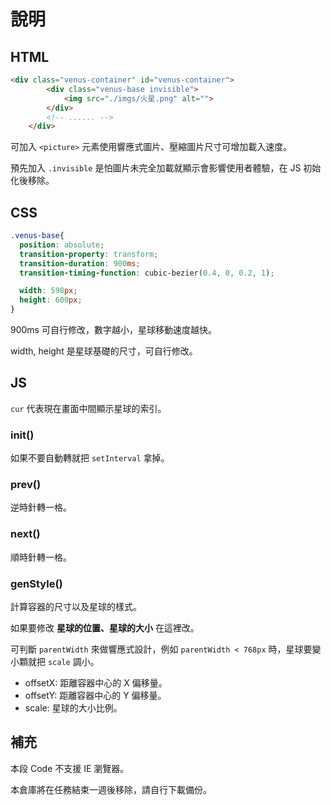 # 說明
## HTML
```html
<div class="venus-container" id="venus-container">
        <div class="venus-base invisible">
            <img src="./imgs/火星.png" alt="">
        </div>
        <!-- ...... -->
    </div>
```
可加入 `<picture>` 元素使用響應式圖片、壓縮圖片尺寸可增加載入速度。

預先加入 `.invisible` 是怕圖片未完全加載就顯示會影響使用者體驗，在 JS 初始化後移除。

## CSS

```css
.venus-base{
  position: absolute;
  transition-property: transform;
  transition-duration: 900ms;
  transition-timing-function: cubic-bezier(0.4, 0, 0.2, 1);

  width: 598px;
  height: 600px;
}
```
900ms 可自行修改，數字越小，星球移動速度越快。

width, height 是星球基礎的尺寸，可自行修改。

## JS
`cur` 代表現在畫面中間顯示星球的索引。

### init()
如果不要自動轉就把 `setInterval` 拿掉。

### prev()
逆時針轉一格。

### next()
順時針轉一格。

### genStyle()
計算容器的尺寸以及星球的樣式。

如果要修改 **星球的位置、星球的大小** 在這裡改。

可判斷 `parentWidth` 來做響應式設計，例如 `parentWidth < 768px` 時，星球要變小顆就把 `scale` 調小。

- offsetX: 距離容器中心的 X 偏移量。
- offsetY: 距離容器中心的 Y 偏移量。
- scale: 星球的大小比例。

## 補充
本段 Code 不支援 IE 瀏覽器。

本倉庫將在任務結束一週後移除，請自行下載備份。